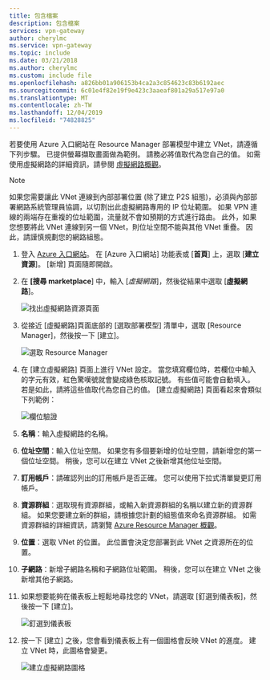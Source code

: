 ```yaml
---
title: 包含檔案
description: 包含檔案
services: vpn-gateway
author: cherylmc
ms.service: vpn-gateway
ms.topic: include
ms.date: 03/21/2018
ms.author: cherylmc
ms.custom: include file
ms.openlocfilehash: a826bb01a906153b4ca2a3c854623c83b6192aec
ms.sourcegitcommit: 6c01e4f82e19f9e423c3aaeaf801a29a517e97a0
ms.translationtype: MT
ms.contentlocale: zh-TW
ms.lasthandoff: 12/04/2019
ms.locfileid: "74828825"
---
```

若要使用 Azure 入口網站在 Resource Manager 部署模型中建立 VNet，請遵循下列步驟。 已提供螢幕擷取畫面做為範例。 請務必將值取代為您自己的值。 如需使用虛擬網路的詳細資訊，請參閱 [虛擬網路概觀](../articles/virtual-network/virtual-networks-overview.md)。

>[!NOTE]
>如果您需要讓此 VNet 連線到內部部署位置 (除了建立 P2S 組態)，必須與內部部署網路系統管理員協調，以切割出此虛擬網路專用的 IP 位址範圍。 如果 VPN 連線的兩端存在重複的位址範圍，流量就不會如預期的方式進行路由。 此外，如果您想要將此 VNet 連線到另一個 VNet，則位址空間不能與其他 VNet 重疊。 因此，請謹慎規劃您的網路組態。
>
>

1. 登入 [Azure 入口網站](https://portal.azure.com)。  在 [Azure 入口網站] 功能表或 [**首頁**] 上，選取 [**建立資源**]。 [新增] 頁面隨即開啟。

2. 在 **[搜尋 marketplace**] 中，輸入 [*虛擬網路*]，然後從結果中選取 [**虛擬網路**]。

   ![找出虛擬網路資源頁面](./media/vpn-gateway-basic-p2s-vnet-rm-portal-include/search-marketplace-for-virtual-network.png "找出虛擬網路資源頁面")

3. 從接近 [虛擬網路]頁面底部的 [選取部署模型] 清單中，選取 [Resource Manager]，然後按一下 [建立]。

   ![選取 Resource Manager](./media/vpn-gateway-basic-p2s-vnet-rm-portal-include/resourcemanager250.png "選取資源管理員")
4. 在 [建立虛擬網路] 頁面上進行 VNet 設定。 當您填寫欄位時，若欄位中輸入的字元有效，紅色驚嘆號就會變成綠色核取記號。 有些值可能會自動填入。 若是如此，請將這些值取代為您自己的值。 [建立虛擬網路] 頁面看起來會類似下列範例：

   ![欄位驗證](./media/vpn-gateway-basic-p2s-vnet-rm-portal-include/vnetp2s.png "欄位驗證")
5. **名稱**：輸入虛擬網路的名稱。
6. **位址空間**：輸入位址空間。 如果您有多個要新增的位址空間，請新增您的第一個位址空間。 稍後，您可以在建立 VNet 之後新增其他位址空間。
7. **訂用帳戶**：請確認列出的訂用帳戶是否正確。 您可以使用下拉式清單變更訂用帳戶。
8. **資源群組**：選取現有資源群組，或輸入新資源群組的名稱以建立新的資源群組。 如果您要建立新的群組，請根據您計劃的組態值來命名資源群組。 如需資源群組的詳細資訊，請瀏覽 [Azure Resource Manager 概觀](../articles/azure-resource-manager/resource-group-overview.md#resource-groups)。
9. **位置**：選取 VNet 的位置。 此位置會決定您部署到此 VNet 之資源所在的位置。
10. **子網路**：新增子網路名稱和子網路位址範圍。 稍後，您可以在建立 VNet 之後新增其他子網路。
11. 如果想要能夠在儀表板上輕鬆地尋找您的 VNet，請選取 [釘選到儀表板]，然後按一下 [建立]。

    ![釘選到儀表板](./media/vpn-gateway-basic-p2s-vnet-rm-portal-include/pintodashboard150.png "釘選到儀表板")
12. 按一下 [建立] 之後，您會看到儀表板上有一個圖格會反映 VNet 的進度。 建立 VNet 時，此圖格會變更。

    ![建立虛擬網路圖格](./media/vpn-gateway-basic-p2s-vnet-rm-portal-include/deploying150.png "建立虛擬網路圖格")

